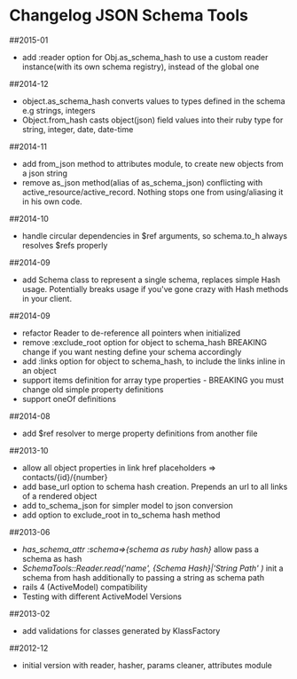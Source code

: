 # Changelog JSON Schema Tools

##2015-01

* add :reader option for Obj.as_schema_hash to use a custom reader instance(with its own schema registry), instead of the global one

##2014-12

* object.as_schema_hash converts values to types defined in the schema e.g  strings, integers
* Object.from_hash casts object(json) field values into their ruby type for string, integer, date, date-time


##2014-11

* add from_json method to attributes module, to create new objects from a json string
* remove as_json method(alias of as_schema_json) conflicting with active_resource/active_record. Nothing stops one from using/aliasing it in his own code.

##2014-10

* handle circular dependencies in $ref arguments, so schema.to_h always resolves $refs properly

##2014-09

* add Schema class to represent a single schema, replaces simple Hash usage. Potentially breaks usage if you've gone crazy with Hash methods in your client.

##2014-09

* refactor Reader to de-reference all pointers when initialized
* remove :exclude_root option for object to schema_hash BREAKING change if you want nesting define your schema accordingly
* add :links option for object to schema_hash, to include the links inline in an object
* support items definition for array type properties - BREAKING you must change old simple property definitions
* support oneOf definitions

##2014-08

* add $ref resolver to merge property definitions from another file

##2013-10

* allow all object properties in link href placeholders => contacts/{id}/{number}
* add base_url option to schema hash creation. Prepends an url to all links of a rendered object
* add to_schema_json for simpler model to json conversion
* add option to exclude_root in to_schema hash method

##2013-06

* *has_schema_attr :schema=>{schema as ruby hash}* allow pass a schema as hash
* *SchemaTools::Reader.read('name', {Schema Hash}|'String Path'  )*  init a schema from hash additionally to passing a string as schema path
* rails 4 (ActiveModel) compatibility
* Testing with different ActiveModel Versions

##2013-02

* add validations for classes generated by KlassFactory

##2012-12

* initial version with reader, hasher, params cleaner, attributes module